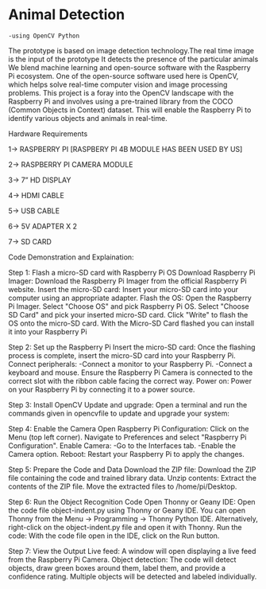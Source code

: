 # Animal Detection 
    -using OpenCV Python
The prototype is based on image detection technology.The real time image is the input of the prototype
It detects the presence of the particular animals
We blend machine learning and open-source software with the Raspberry Pi ecosystem. One of the open-source software used here is OpenCV, which helps solve real-time computer vision and image processing problems. This project is a foray into the OpenCV landscape with the Raspberry Pi and involves using a pre-trained library from the COCO (Common Objects in Context) dataset. This will enable the Raspberry Pi to identify various objects and animals in real-time.

Hardware Requirements

1-> RASPBERRY PI [RASPBERY PI 4B MODULE HAS BEEN USED BY US]

2-> RASPBERRY PI CAMERA MODULE 

3-> 7” HD DISPLAY

4-> HDMI CABLE 

5-> USB CABLE

6-> 5V ADAPTER X 2

7-> SD CARD

Code Demonstration and Explaination:

Step 1: Flash a micro-SD card with Raspberry Pi OS
        Download Raspberry Pi Imager: Download the Raspberry Pi Imager from the official Raspberry Pi website.
        Insert the micro-SD card: Insert your micro-SD card into your computer using an appropriate adapter.
        Flash the OS:
        Open the Raspberry Pi Imager.
        Select "Choose OS" and pick Raspberry Pi OS.
        Select "Choose SD Card" and pick your inserted micro-SD card.
        Click "Write" to flash the OS onto the micro-SD card.
        With the Micro-SD Card flashed you can install it into your Raspberry Pi
        
Step 2: Set up the Raspberry Pi
        Insert the micro-SD card: Once the flashing process is complete, insert the micro-SD card into your Raspberry Pi.
        Connect peripherals:
            -Connect a monitor to your Raspberry Pi.
            -Connect a keyboard and mouse.
        Ensure the Raspberry Pi Camera is connected to the correct slot with the ribbon cable facing the correct way.
        Power on: Power on your Raspberry Pi by connecting it to a power source.
        
Step 3: Install OpenCV
        Update and upgrade: Open a terminal and run the commands given in opencvfile to update and upgrade your system:
        
Step 4: Enable the Camera
        Open Raspberry Pi Configuration:
        Click on the Menu (top left corner).
        Navigate to Preferences and select "Raspberry Pi Configuration".
        Enable Camera:
          -Go to the Interfaces tab.
          -Enable the Camera option.
        Reboot: Restart your Raspberry Pi to apply the changes.
        
Step 5: Prepare the Code and Data
        Download the ZIP file: Download the ZIP file containing the code and trained library data.
        Unzip contents:
        Extract the contents of the ZIP file.
        Move the extracted files to /home/pi/Desktop.
        
Step 6: Run the Object Recognition Code
        Open Thonny or Geany IDE:
        Open the code file object-indent.py using Thonny or Geany IDE.
        You can open Thonny from the Menu -> Programming -> Thonny Python IDE.
        Alternatively, right-click on the object-indent.py file and open it with Thonny.
        Run the code:
        With the code file open in the IDE, click on the Run button.
        
Step 7: View the Output
        Live feed: A window will open displaying a live feed from the Raspberry Pi Camera.
        Object detection: The code will detect objects, draw green boxes around them, label them, and provide a confidence rating. Multiple objects will be detected and labeled individually.



